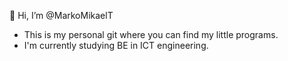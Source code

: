 👋 Hi, I’m @MarkoMikaelT
- This is my personal git where you can find my little programs.
- I'm currently studying BE in ICT engineering.

<!---
MarkoMikaelT/MarkoMikaelT is a ✨ special ✨ repository because its `README.md` (this file) appears on your GitHub profile.
You can click the Preview link to take a look at your changes.
--->
